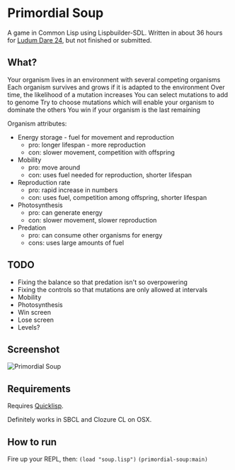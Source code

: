 Primordial Soup
===============

A game in Common Lisp using Lispbuilder-SDL.
Written in about 36 hours for [Ludum Dare 24][2], but not finished or submitted.

What?
-----

Your organism lives in an environment with several competing organisms
Each organism survives and grows if it is adapted to the environment
Over time, the likelihood of a mutation increases
You can select mutations to add to genome
Try to choose mutations which will enable your organism to dominate the others
You win if your organism is the last remaining

Organism attributes:

* Energy storage - fuel for movement and reproduction
    - pro: longer lifespan - more reproduction
    - con: slower movement, competition with offspring
* Mobility
    - pro: move around
    - con: uses fuel needed for reproduction, shorter lifespan
* Reproduction rate
    - pro: rapid increase in numbers
    - con: uses fuel, competition among offspring, shorter lifespan
* Photosynthesis
    - pro: can generate energy
    - con: slower movement, slower reproduction
* Predation
    - pro: can consume other organisms for energy
    - cons: uses large amounts of fuel

TODO
----

* Fixing the balance so that predation isn't so overpowering
* Fixing the controls so that mutations are only allowed at intervals
* Mobility
* Photosynthesis
* Win screen
* Lose screen
* Levels?

Screenshot
----------

![Primordial Soup](https://dl.dropbox.com/u/1986317/Primordial%20Soup.png)

Requirements
------------

Requires [Quicklisp][1].

Definitely works in SBCL and Clozure CL on OSX.

How to run
----------

Fire up your REPL, then:
`(load "soup.lisp")`
`(primordial-soup:main)`


[1]: http://www.quicklisp.org/
[2]: http://www.ludumdare.com/compo/
